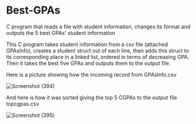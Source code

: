 # Best-GPAs
C program that reads a file with student information, changes its format and outputs the 5 best GPAs' student information

This C program takes student information from a csv file (attached GPAsInfo), creates a student struct out of each line, then adds this struct to its corresponding place in a linked list, ordered in terms of decreasing GPA. Then it takes the best five GPAs and outputs them to the output file.

Here is a picture showing how the incoming record from GPAsInfo.csv

![Screenshot (394)](https://user-images.githubusercontent.com/76274266/118423902-c6d07300-b6ce-11eb-8539-5649e20b0af2.png)

And here is how it was sorted giving the top 5 CGPAs to the output file topcgpas.csv

![Screenshot (395)](https://user-images.githubusercontent.com/76274266/118423968-df408d80-b6ce-11eb-8d33-2eea5a345955.png)
